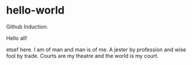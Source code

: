 # hello-world
Github Induction.


Hello all!

etsef here. I am of man and man is of me. A jester by profession and wise fool by trade. Courts are my theatre and the world is my court.
